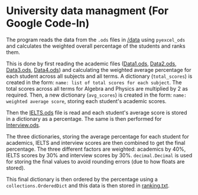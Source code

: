 # University data managment (For Google Code-In)

The program reads the data from the `.ods` files in [/data](./data) using `pyexcel_ods` and calculates the weighted overall percentage of the students and ranks them.

This is done by first reading the academic files ([Data1.ods](./data/Data1.ods), [Data2.ods](./data/Data2.ods), [Data3.ods](./data/Data3.ods), [Data4.ods](./data/Data4.ods)) and calculating the weighted average percentage for each student across all subjects and all terms. A dictionary (`total_scores`) is created in the form: `name: list of total scores for each subject`. The total scores across all terms for Algebra and Physics are multiplied by 2 as required. Then, a new dictionary (`avg_scores`) is created in the form: `name: weighted average score`, storing each student's academic scores.

Then the [IELTS.ods](./IELTS.ods) file is read and each student's average score is stored in a dictionary as a percentage. The same is then performed for [Interview.ods](./Interview.ods).

The three dictionaries, storing the average percentage for each student for academics, IELTS and interview scores are then combined to get the final percentage. The three different factors are weighted: academics by 40%, IELTS scores by 30% and interview scores by 30%. `decimal.Decimal` is used for storing the final values to avoid rounding errors (due to how floats are stored).

This final dictionary is then ordered by the percentage using a `collections.OrderedDict` and this data is then stored in [ranking.txt](./ranking.txt).
